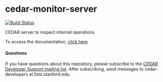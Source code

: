 # cedar-monitor-server

[![Build Status](https://travis-ci.com/metadatacenter/cedar-monitor-server.svg?branch=master)](https://travis-ci.com/metadatacenter/cedar-monitor-server)

CEDAR server to inspect internal operations

To access the documentation, [click here](https://github.com/metadatacenter/cedar-docs/wiki).

#### Questions

If you have questions about this repository, please subscribe to the [CEDAR Developer Support
mailing list](https://mailman.stanford.edu/mailman/listinfo/cedar-developers).
After subscribing, send messages to cedar-developers at lists.stanford.edu.


